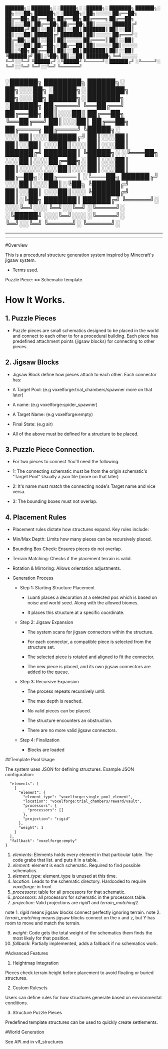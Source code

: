 ██████╗░ ██████╗░ ░█████╗░ ░█████╗░ ███████╗ ██████╗░ ██╗░░░██╗ ██████╗░ ░█████╗░ ██╗░░░░░
██╔══██╗ ██╔══██╗ ██╔══██╗ ██╔══██╗ ██╔════╗ ██╔══██╗ ██║░░░██║ ██╔══██╗ ██╔══██╗ ██║░░░░░
██████╔╝ ██████╔╝ ██║░░██║ ██║░░██║ ███████║ ██║░░██║ ██║░░░██║ ██████╔╝ ███████║ ██║░░░░░
██╔═══╝░ ██╔═██╗░ ██║░░██║ ██║░░░░░ ██╔════║ ██║░░██║ ██║░░░██║ ██╔═██╗░ ██╔══██║ ██║░░░░░
██║░░░░░ ██║░╚██╗ ██╔══██║ ██║░░██║ ███████║ ██║░░██║ ╚██████╔╝ ██║░╚██╗ ██║░░██║ ███████╗
╚═╝░░░░░ ╚═╝░░╚═╝ ╚█████╔╝ ░╚█████╝ ╚═════╝░ ██████╔╝ ░╚════╝░  ╚═╝░░╚═╝ ╚═╝░░╚═╝ ╚══════╝

░██████╗ ████████╗ ██████╗░ ██╗░░░██╗ ░█████╗░ ████████╗ ██╗░░░██╗ ██████╗░ ███████╗ ░██████╗
██╔════╝ ╚══██╔══╝ ██╔══██╗ ██║░░░██║ ██╔══██╗ ╚══██╔══╝ ██║░░░██║ ██╔══██╗ ██╔════╗ ██╔════╝
╚█████╗░ ░░░██║░░░ ██████╔╝ ██║░░░██║ ██║░░██║ ░░░██║░░░ ██║░░░██║ ██████╔╝ ███████║ ╚█████╗░
░╚═══██╗ ░░░██║░░░ ██╔═██╗░ ██║░░░██║ ██║░░░░░ ░░░██║░░░ ██║░░░██║ ██╔═██╗░ ██╔════║ ░╚═══██╗
██████╔╝ ░░░██║░░░ ██║░╚██╗ ╚██████╔╝ ██║░░██║ ░░░██║░░░ ╚██████╔╝ ██║░╚██╗ ███████║ ██████╔╝
╚═════╝░ ░░░╚═╝░░░ ╚═╝░░╚═╝ ░╚════╝░  ░╚█████╝ ░░░╚═╝░░░ ░╚════╝░  ╚═╝░░╚═╝ ╚═════╝░ ╚═════╝░
---------------------------------------------------------------------------------------------
---------------------------------------------------------------------------------------------
---------------------------------------------------------------------------------------------


#Overview

This is a procedural structure generation system inspired by Minecraft's jigsaw system.

 - Terms used.

Puzzle Piece: == Schematic template.
# How It Works.
## 1. Puzzle Pieces

 - Puzzle pieces are small schematics designed to be placed in the world and connect to each other to for a procedural building. Each piece has predefined attachment points (jigsaw blocks) for connecting to other pieces.

## 2. Jigsaw Blocks

 - Jigsaw Block define how pieces attach to each other. Each connector has:

 - A Target Pool: (e.g voxelforge:trial_chambers/spawner more on that later)

 - A name: (e.g voxelforge:spider_spawner)

 - A Target Name: (e.g voxelforge:empty)

 - Final State: (e.g air)

 - All of the above must be defined for a structure to be placed.

## 3. Puzzle Piece Connection.

 - For two pieces to connect You'll need the following.

 - 1: The connecting schematic must be from the origin schematic's "Target Pool" Usually a json file (more on that later)
 - 2: It's name must match the connecting node's Target name and vice versa.
 - 3: The bounding boxes must not overlap.

## 4. Placement Rules

 - Placement rules dictate how structures expand. Key rules include:

 - Min/Max Depth: Limits how many pieces can be recursively placed.

 - Bounding Box Check: Ensures pieces do not overlap.

 - Terrain Matching: Checks if the placement terrain is valid.

 - Rotation & Mirroring: Allows orientation adjustments.

 - Generation Process

   - Step 1: Starting Structure Placement

     - Luanti places a decoration at a selected pos which is based on noise and world seed. Along with the allowed biomes.

     - It places this structure at a specific coordinate.

   - Step 2: Jigsaw Expansion

     - The system scans for jigsaw connectors within the structure.

     - For each connector, a compatible piece is selected from the structure set.

     - The selected piece is rotated and aligned to fit the connector.

     - The new piece is placed, and its own jigsaw connectors are added to the queue.

   - Step 3: Recursive Expansion

     - The process repeats recursively until:

     - The max depth is reached.

     - No valid pieces can be placed.

     - The structure encounters an obstruction.

     - There are no more valid jigsaw connectors.

   - Step 4: Finalization

     - Blocks are loaded

##Template Pool Usage

The system uses JSON for defining structures. Example JSON configuration:

```{
  "elements": [
    {
      "element": {
        "element_type": "voxelforge:single_pool_element",
        "location": "voxelforge:trial_chambers/reward/vault",
        "processors": {
          "processors": []
        },
        "projection": "rigid"
      },
      "weight": 1
    }
  ],
  "fallback": "voxelforge:empty"
}
```

1. *elements*: Elements holds every element in that particular table. The code grabs that list. and puts it in a table.
2. *element*: element is each schematic. Required to find possible schematics.
3. *element_type*: element_type is unused at this time.
4. *location*: Leads to the schematic directory. Hardcoded to require *voxelforge:* in front
5. *processors*: table for all processors for that schematic.
7. *processors*: all processors for schematic in the processors table.
8. *projection*: Valid projections are *rigid*1 and *terrain_matching*2.

note 1. *rigid* means jigsaw blocks connect perfectly ignoring terrain.
note 2. *terrain_matching* means jigsaw blocks connect on the x and z, but Y has room to move and match the terrain.

9. *weight*: Code gets the total weight of the schematics them finds the most likely for that position.
10. *fallback*: Partially implemented, adds a fallback if no schematics work.

#Advanced Features

1. Heightmap Integration

Pieces check terrain height before placement to avoid floating or buried structures.

2. Custom Rulesets

Users can define rules for how structures generate based on environmental conditions.

3. Structure Puzzle Pieces

Predefined template structures can be used to quickly create settlements.

#World Generation

See API.md in vlf_structures


